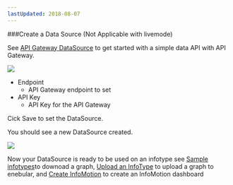 ```yaml
---
lastUpdated: 2018-08-07
---
```


###Create a Data Source (Not Applicable with livemode) 

See [API Gateway DataSource](./DatasourceAPIGateway.md) to get started with a simple data API with API Gateway.

![](/_asset/images/InfoMotion/datasources/apigateway.png)

* Endpoint
	* API Gateway endpoint to set
* API Key
	* API Key for the API Gateway

Cick Save to set the DataSource.

You should see a new DataSource created.

![](/_asset/images/InfoMotion/datasources/firebase/new-datasource.png)


Now your DataSource is ready to be used on an infotype see 
[Sample infotypes](./SampleInfoTypes.md)to downoad a graph, 
[Upload an InfoType](./UploadInfoType.md) to upload a graph to enebular, 
and [Create InfoMotion](./CreateInfoMotion.md) to create an InfoMotion dashboard